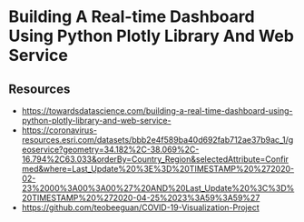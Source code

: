 # Building A Real-time Dashboard Using Python Plotly Library And Web Service

## Resources 

- https://towardsdatascience.com/building-a-real-time-dashboard-using-python-plotly-library-and-web-service-
- https://coronavirus-resources.esri.com/datasets/bbb2e4f589ba40d692fab712ae37b9ac_1/geoservice?geometry=34.182%2C-38.069%2C-16.794%2C63.033&orderBy=Country_Region&selectedAttribute=Confirmed&where=Last_Update%20%3E%3D%20TIMESTAMP%20%272020-02-23%2000%3A00%3A00%27%20AND%20Last_Update%20%3C%3D%20TIMESTAMP%20%272020-04-25%2023%3A59%3A59%27
- https://github.com/teobeeguan/COVID-19-Visualization-Project

